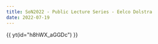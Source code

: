 ```yaml
---
title: SoN2022 - Public Lecture Series - Eelco Dolstra
date: 2022-07-19
---
```

{{ yt(id="h8hWX_aGGDc") }}
